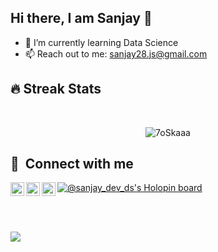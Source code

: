 ## Hi there, I am Sanjay 👋


- 🌱 I’m currently learning Data Science
- 📫 Reach out to me: sanjay28.js@gmail.com


## 🔥 Streak Stats
  <br>
   <p align="center">
  <img src="https://github-readme-streak-stats.herokuapp.com/?user=sanjay-dev-ds&theme=algolia" alt="7oSkaaa" />

</p>


## 🔗 &nbsp;**Connect with me**

 <p align="center">
  <a href="https://www.instagram.com/sanjayyi/">
  <img align="left" alt="Shibin's Instagram" width="22px" src="https://raw.githubusercontent.com/rahuldkjain/github-profile-readme-generator/master/src/images/icons/Social/instagram.svg" />
</a>
<a href="https://twitter.com/Sanjay__J">
  <img align="left" alt="Shibin Thomas | Twitter" width="22px" src="https://raw.githubusercontent.com/peterthehan/peterthehan/master/assets/twitter.svg" />
</a>
<a href="https://www.linkedin.com/in/sanjay-dev-ds/">
  <img align="left" alt="Shibin's LinkedIN" width="22px" src="https://raw.githubusercontent.com/peterthehan/peterthehan/master/assets/linkedin.svg" />
</a>
</p>

[![@sanjay_dev_ds's Holopin board](https://holopin.io/api/user/board?user=sanjay_dev_ds)](https://holopin.io/@sanjay_dev_ds)

<br>
<br>

![](https://komarev.com/ghpvc/?username=sanjay-dev-ds&color=blue)

